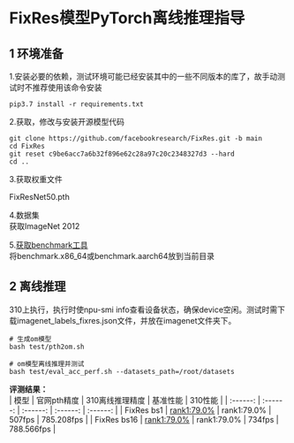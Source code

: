 # FixRes模型PyTorch离线推理指导

## 1 环境准备 

1.安装必要的依赖，测试环境可能已经安装其中的一些不同版本的库了，故手动测试时不推荐使用该命令安装  
```
pip3.7 install -r requirements.txt  
```


2.获取，修改与安装开源模型代码  
```
git clone https://github.com/facebookresearch/FixRes.git -b main   
cd FixRes
git reset c9be6acc7a6b32f896e62c28a97c20c2348327d3 --hard
cd ..  
```

3.获取权重文件  

FixResNet50.pth

4.数据集     
获取ImageNet 2012

5.[获取benchmark工具](https://gitee.com/ascend/cann-benchmark/tree/master/infer)  
将benchmark.x86_64或benchmark.aarch64放到当前目录  

## 2 离线推理 

310上执行，执行时使npu-smi info查看设备状态，确保device空闲。测试时需下载imagenet_labels_fixres.json文件，并放在imagenet文件夹下。
```
# 生成om模型
bash test/pth2om.sh  

# om模型离线推理并测试
bash test/eval_acc_perf.sh --datasets_path=/root/datasets  
```
 **评测结果：**   
| 模型      | 官网pth精度  | 310离线推理精度  | 基准性能    | 310性能    |
| :------: | :------: | :------: | :------:  | :------:  | 
| FixRes bs1  | [rank1:79.0%](https://github.com/facebookresearch/FixRes) | rank1:79.0% | 507fps | 785.208fps | 
| FixRes bs16 | [rank1:79.0%](https://github.com/facebookresearch/FixRes) | rank1:79.0% | 734fps | 788.566fps | 
